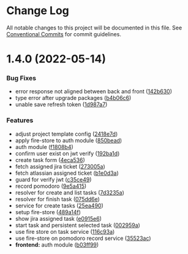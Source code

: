 # Change Log

All notable changes to this project will be documented in this file.
See [Conventional Commits](https://conventionalcommits.org) for commit guidelines.

# 1.4.0 (2022-05-14)


### Bug Fixes

* error response not aligned between back and front ([142b630](https://github.com/davidNHK/pomodoro-timer/commit/142b630f343d6a90f3d69dec7f72d2fc07c9bf02))
* type error after upgrade packages ([b4b06c6](https://github.com/davidNHK/pomodoro-timer/commit/b4b06c687acd1ccf7dc57b63e4a4aafb04bbb01b))
* unable save refresh token ([1d987a7](https://github.com/davidNHK/pomodoro-timer/commit/1d987a7ee38d5b5f9757b5233adbdc4d09641016))


### Features

* adjust project template config ([2418e7d](https://github.com/davidNHK/pomodoro-timer/commit/2418e7d30e5aa833e1c9b0ecc92739d8680a3114))
* apply fire-store to auth module ([850bead](https://github.com/davidNHK/pomodoro-timer/commit/850bead551e7d9d90677ac9d506ed60be11f07c5))
* auth module ([f1808b4](https://github.com/davidNHK/pomodoro-timer/commit/f1808b421019ecf3413a7ef326929ddd94b1a537))
* confirm user exist on jwt verify ([192ba1d](https://github.com/davidNHK/pomodoro-timer/commit/192ba1da67010cda195b0714106f6f52247b7cd0))
* create task form ([4eca536](https://github.com/davidNHK/pomodoro-timer/commit/4eca5361faf19eb066c742aee445474c890788d9))
* fetch assigned jira ticket ([273005a](https://github.com/davidNHK/pomodoro-timer/commit/273005a48556151e532d5a03f5d64b1a4daed4ba))
* fetch atlassian assigned ticket ([b1e0d3a](https://github.com/davidNHK/pomodoro-timer/commit/b1e0d3acb1d9ccc10ec2d0ae56933c06a5670bf8))
* guard for verify jwt ([c35ce49](https://github.com/davidNHK/pomodoro-timer/commit/c35ce49bfe339a9bbf3f87c968d0d78f32da835d))
* record pomodoro ([9e5a415](https://github.com/davidNHK/pomodoro-timer/commit/9e5a4159798cd6e2be6d281ed9381578d7c2f3b1))
* resolver for create and list tasks ([7d3235a](https://github.com/davidNHK/pomodoro-timer/commit/7d3235a556020951c3bd0d83c207a9fcdb7be6bd))
* resolver for finish task ([075dd6e](https://github.com/davidNHK/pomodoro-timer/commit/075dd6e172d58ede987b95e9401bed7f6e99faa2))
* service for create tasks ([25ea490](https://github.com/davidNHK/pomodoro-timer/commit/25ea490cfbdff218efdc67c3616297b4043711a2))
* setup fire-store ([489a14f](https://github.com/davidNHK/pomodoro-timer/commit/489a14f76febd7b2b417ad11105502b3622db54d))
* show jira assigned task ([e0915e6](https://github.com/davidNHK/pomodoro-timer/commit/e0915e6750b38cf7574752acd7478156f70833e4))
* start task and persistent selected task ([002959a](https://github.com/davidNHK/pomodoro-timer/commit/002959a10f3d356c17055c3396daf981b4868e4b))
* use fire store on task service ([116c93a](https://github.com/davidNHK/pomodoro-timer/commit/116c93a0a09ae98e89aa3db4c34621286b9630da))
* use fire-store on pomodoro record service ([35523ac](https://github.com/davidNHK/pomodoro-timer/commit/35523acea77e4d87fd8d0953f025ec1bfc155a5d))
* **frontend:** auth module ([b03ff99](https://github.com/davidNHK/pomodoro-timer/commit/b03ff999ed06baf206b9bf37610122bab374e6e9))
